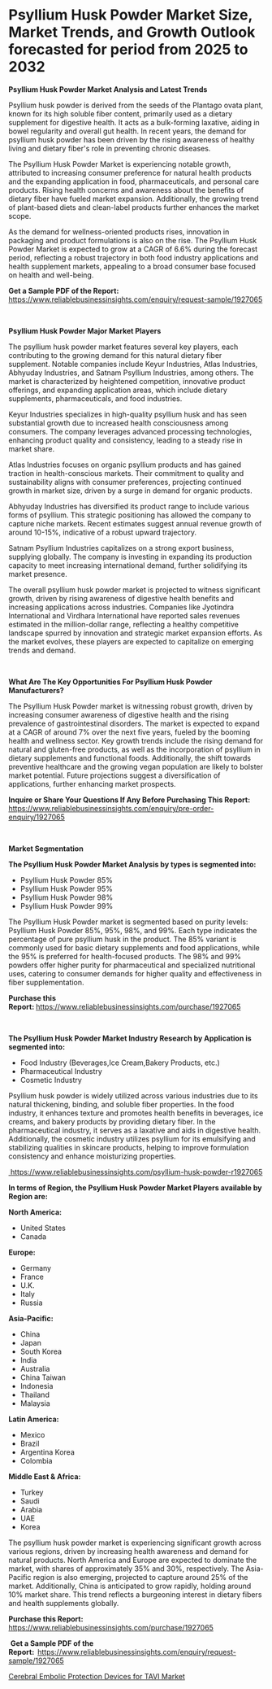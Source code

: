 <p><h1>Psyllium Husk Powder Market Size, Market Trends, and Growth Outlook forecasted for period from 2025 to 2032</h1></p><p><strong>Psyllium Husk Powder Market Analysis and Latest Trends</strong></p>
<p><p>Psyllium husk powder is derived from the seeds of the Plantago ovata plant, known for its high soluble fiber content, primarily used as a dietary supplement for digestive health. It acts as a bulk-forming laxative, aiding in bowel regularity and overall gut health. In recent years, the demand for psyllium husk powder has been driven by the rising awareness of healthy living and dietary fiber's role in preventing chronic diseases.</p><p>The Psyllium Husk Powder Market is experiencing notable growth, attributed to increasing consumer preference for natural health products and the expanding application in food, pharmaceuticals, and personal care products. Rising health concerns and awareness about the benefits of dietary fiber have fueled market expansion. Additionally, the growing trend of plant-based diets and clean-label products further enhances the market scope.</p><p>As the demand for wellness-oriented products rises, innovation in packaging and product formulations is also on the rise. The Psyllium Husk Powder Market is expected to grow at a CAGR of 6.6% during the forecast period, reflecting a robust trajectory in both food industry applications and health supplement markets, appealing to a broad consumer base focused on health and well-being.</p></p>
<p><strong>Get a Sample PDF of the Report:&nbsp;</strong> <a href="https://www.reliablebusinessinsights.com/enquiry/request-sample/1927065?utm_campaign=1091&utm_medium=2&utm_source=Github&utm_content=ia&utm_term=15012025&utm_id=psyllium-husk-powder">https://www.reliablebusinessinsights.com/enquiry/request-sample/1927065</a></p>
<p>&nbsp;</p>
<p><strong>Psyllium Husk Powder Major Market Players</strong></p>
<p><p>The psyllium husk powder market features several key players, each contributing to the growing demand for this natural dietary fiber supplement. Notable companies include Keyur Industries, Atlas Industries, Abhyuday Industries, and Satnam Psyllium Industries, among others. The market is characterized by heightened competition, innovative product offerings, and expanding application areas, which include dietary supplements, pharmaceuticals, and food industries.</p><p>Keyur Industries specializes in high-quality psyllium husk and has seen substantial growth due to increased health consciousness among consumers. The company leverages advanced processing technologies, enhancing product quality and consistency, leading to a steady rise in market share.</p><p>Atlas Industries focuses on organic psyllium products and has gained traction in health-conscious markets. Their commitment to quality and sustainability aligns with consumer preferences, projecting continued growth in market size, driven by a surge in demand for organic products.</p><p>Abhyuday Industries has diversified its product range to include various forms of psyllium. This strategic positioning has allowed the company to capture niche markets. Recent estimates suggest annual revenue growth of around 10-15%, indicative of a robust upward trajectory.</p><p>Satnam Psyllium Industries capitalizes on a strong export business, supplying globally. The company is investing in expanding its production capacity to meet increasing international demand, further solidifying its market presence.</p><p>The overall psyllium husk powder market is projected to witness significant growth, driven by rising awareness of digestive health benefits and increasing applications across industries. Companies like Jyotindra International and Virdhara International have reported sales revenues estimated in the million-dollar range, reflecting a healthy competitive landscape spurred by innovation and strategic market expansion efforts. As the market evolves, these players are expected to capitalize on emerging trends and demand.</p></p>
<p>&nbsp;</p>
<p><strong>What Are The Key Opportunities For Psyllium Husk Powder Manufacturers?</strong></p>
<p><p>The Psyllium Husk Powder market is witnessing robust growth, driven by increasing consumer awareness of digestive health and the rising prevalence of gastrointestinal disorders. The market is expected to expand at a CAGR of around 7% over the next five years, fueled by the booming health and wellness sector. Key growth trends include the rising demand for natural and gluten-free products, as well as the incorporation of psyllium in dietary supplements and functional foods. Additionally, the shift towards preventive healthcare and the growing vegan population are likely to bolster market potential. Future projections suggest a diversification of applications, further enhancing market prospects.</p></p>
<p><strong>Inquire or Share Your Questions If Any Before Purchasing This Report:</strong> <a href="https://www.reliablebusinessinsights.com/enquiry/pre-order-enquiry/1927065?utm_campaign=1091&utm_medium=2&utm_source=Github&utm_content=ia&utm_term=15012025&utm_id=psyllium-husk-powder">https://www.reliablebusinessinsights.com/enquiry/pre-order-enquiry/1927065</a></p>
<p>&nbsp;</p>
<p><strong>Market Segmentation</strong></p>
<p><strong>The Psyllium Husk Powder Market Analysis by types is segmented into:</strong></p>
<p><ul><li>Psyllium Husk Powder 85%</li><li>Psyllium Husk Powder 95%</li><li>Psyllium Husk Powder 98%</li><li>Psyllium Husk Powder 99%</li></ul></p>
<p><p>The Psyllium Husk Powder market is segmented based on purity levels: Psyllium Husk Powder 85%, 95%, 98%, and 99%. Each type indicates the percentage of pure psyllium husk in the product. The 85% variant is commonly used for basic dietary supplements and food applications, while the 95% is preferred for health-focused products. The 98% and 99% powders offer higher purity for pharmaceutical and specialized nutritional uses, catering to consumer demands for higher quality and effectiveness in fiber supplementation.</p></p>
<p><strong>Purchase this Report:&nbsp;</strong><a href="https://www.reliablebusinessinsights.com/purchase/1927065?utm_campaign=1091&utm_medium=2&utm_source=Github&utm_content=ia&utm_term=15012025&utm_id=psyllium-husk-powder">https://www.reliablebusinessinsights.com/purchase/1927065</a></p>
<p>&nbsp;</p>
<p><strong>The Psyllium Husk Powder Market Industry Research by Application is segmented into:</strong></p>
<p><ul><li>Food Industry (Beverages,Ice Cream,Bakery Products, etc.)</li><li>Pharmaceutical Industry</li><li>Cosmetic Industry</li></ul></p>
<p><p>Psyllium husk powder is widely utilized across various industries due to its natural thickening, binding, and soluble fiber properties. In the food industry, it enhances texture and promotes health benefits in beverages, ice creams, and bakery products by providing dietary fiber. In the pharmaceutical industry, it serves as a laxative and aids in digestive health. Additionally, the cosmetic industry utilizes psyllium for its emulsifying and stabilizing qualities in skincare products, helping to improve formulation consistency and enhance moisturizing properties.</p></p>
<p><a href="https://www.reliablebusinessinsights.com/psyllium-husk-powder-r1927065?utm_campaign=1091&utm_medium=2&utm_source=Github&utm_content=ia&utm_term=15012025&utm_id=psyllium-husk-powder">&nbsp;https://www.reliablebusinessinsights.com/psyllium-husk-powder-r1927065</a></p>
<p><strong>In terms of Region, the Psyllium Husk Powder Market Players available by Region are:</strong></p>
<p>
    <p> <strong> North America: </strong>
        <ul>
            <li>United States</li>
            <li>Canada</li>
        </ul>
        </p> 
    <p> <strong> Europe: </strong>
        <ul>
            <li>Germany</li>
            <li>France</li>
            <li>U.K.</li>
            <li>Italy</li>
            <li>Russia</li>
        </ul>
        </p> 
    <p> <strong> Asia-Pacific: </strong>
        <ul>
            <li>China</li>
            <li>Japan</li>
            <li>South Korea</li>
            <li>India</li>
            <li>Australia</li>
            <li>China Taiwan</li>
            <li>Indonesia</li>
            <li>Thailand</li>
            <li>Malaysia</li>
        </ul>
        </p> 
    <p> <strong> Latin America: </strong>
        <ul>
            <li>Mexico</li>
            <li>Brazil</li>
            <li>Argentina Korea</li>
            <li>Colombia</li>
        </ul>
        </p> 
    <p> <strong> Middle East & Africa: </strong>
        <ul>
            <li>Turkey</li>
            <li>Saudi</li>
            <li>Arabia</li>
            <li>UAE</li>
            <li>Korea</li>
        </ul>
    </p>
    </p>
<p><p>The psyllium husk powder market is experiencing significant growth across various regions, driven by increasing health awareness and demand for natural products. North America and Europe are expected to dominate the market, with shares of approximately 35% and 30%, respectively. The Asia-Pacific region is also emerging, projected to capture around 25% of the market. Additionally, China is anticipated to grow rapidly, holding around 10% market share. This trend reflects a burgeoning interest in dietary fibers and health supplements globally.</p></p>
<p><strong>Purchase this Report: </strong><a href="https://www.reliablebusinessinsights.com/purchase/1927065?utm_campaign=1091&utm_medium=2&utm_source=Github&utm_content=ia&utm_term=15012025&utm_id=psyllium-husk-powder">https://www.reliablebusinessinsights.com/purchase/1927065</a></p>
<p>&nbsp;<strong>Get a Sample PDF of the Report:&nbsp;&nbsp;</strong><a href="https://www.reliablebusinessinsights.com/enquiry/request-sample/1927065?utm_campaign=1091&utm_medium=2&utm_source=Github&utm_content=ia&utm_term=15012025&utm_id=psyllium-husk-powder">https://www.reliablebusinessinsights.com/enquiry/request-sample/1927065</a></p>
<p><strong></strong></p>
<p><p><a href="https://github.com/raffadongraffadong/Market-Research-Report-List-1/blob/main/cerebral-embolic-protection-devices-for-tavi-market.md?utm_campaign=1091&utm_medium=2&utm_source=Github&utm_content=ia&utm_term=15012025&utm_id=psyllium-husk-powder">Cerebral Embolic Protection Devices for TAVI Market</a></p></p>